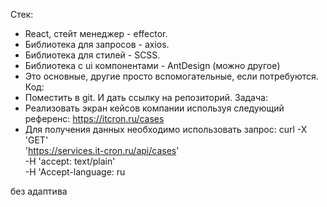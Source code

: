 Стек:

- React, стейт менеджер - effector.
- Библиотека для запросов - axios.
- Библиотека для стилей - SCSS.
- Библиотека с ui компонентами - AntDesign (можно другое)
- Это основные, другие просто вспомогательные, если потребуются.
  Код:
- Поместить в git. И дать ссылку на репозиторий.
  Задача:
- Реализовать экран кейсов компании используя следующий референс: https://itcron.ru/cases
- Для получения данных необходимо использовать запрос:
  curl -X 'GET' \
   'https://services.it-cron.ru/api/cases' \
   -H 'accept: text/plain' \
   -H 'Accept-language: ru

без адаптива
